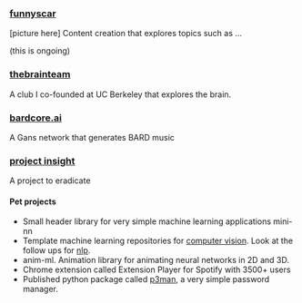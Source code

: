 <!-- ---
layout: page
title: projects 
permalink: /projects/
--- -->

### <a href="https://funnyscar.com">funnyscar</a>
[picture here]
Content creation that explores topics such as ...

(this is ongoing)


### <a href="">thebrainteam</a>

A club I co-founded at UC Berkeley that explores the brain.


<!-- Stuff very few people actually do. -->
<!-- * cofound a company
* discover something novel in science community
* patent on something important
* non profit -->

<!-- Stuff a graduate student could do -->
<!-- * graduate student project
* dissertion on something new -->

### <a href="">bardcore.ai</a>
A Gans network that generates BARD music

### <a href="">project insight</a>
A project to eradicate

#### Pet projects
<!-- Stuff a highschooler can make -->

- Small header library for very simple machine learning applications <a>mini-nn</a>
- Template machine learning repositories for 
	<a href="">computer vision</a>. Look at the follow ups for <a href="">nlp</a>.
- <a>anim-ml</a>. Animation library for animating neural networks in 2D and 3D. 
- Chrome extension called <a>Extension Player for Spotify</a> with 3500+ users
- Published python package called <a href="https://github.com/curtisjhu/p3man">p3man</a>, a very simple password manager.

